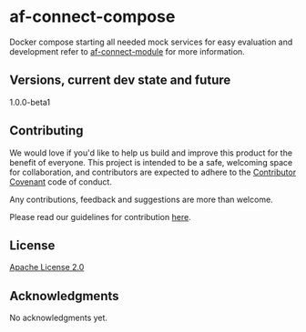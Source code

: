 # af-connect-compose
Docker compose starting all needed mock services for easy evaluation and development refer to [af-connect-module](https://github.com/MagnumOpuses/af-connect-module) for more information.

## Versions, current dev state and future

1.0.0-beta1

## Contributing

We would love if you'd like to help us build and improve this product for the benefit of everyone. This project is intended to be a safe, welcoming space for collaboration, and contributors are expected to adhere to the [Contributor Covenant](http://contributor-covenant.org/) code of conduct.

Any contributions, feedback and suggestions are more than welcome.

Please read our guidelines for contribution [here](CONTRIBUTING_TEMPLATE.md).

## License

[Apache License 2.0](LICENSE.md)

## Acknowledgments

No acknowledgments yet.
